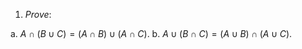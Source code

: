 1. *Prove*:

 a. $A \cap (B \cup C) = (A \cap B) \cup (A \cap C)$.
 b. $A \cup (B \cap C) = (A \cup B) \cap (A \cup C)$.
